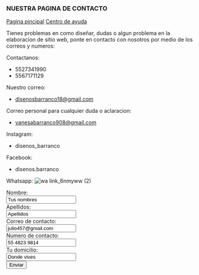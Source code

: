 ### NUESTRA PAGINA DE CONTACTO 


[Pagina pincipal](index.md) [Centro de ayuda](contacto.md)


Tienes problemas en como diseñar, dudas o  algun problema en la elaboracion de sitio web, ponte en contacto con nosotros por medio de los correos y numeros:

Contactanos:
- 5527341990
- 5567171129

Nuestro correo:
- disenosbarranco18@gmail.com

Correo personal para cualquier duda o aclaracion:
- vanesabarranco908@gmail.com


Instagram:
- disenos_barranco

Facebook:
- disenos.barranco

Whatsapp:
![wa link_6nmyww (2)](https://user-images.githubusercontent.com/101223971/158907069-5e4bfa9a-58a1-4e38-aa02-672200010a7a.png)

<form action="/action_page.php">
  <label for name="name"> Nombre:</label><br>
  <input type="text" id="name" name="name" value="Tus nombres"><br>
  <label for="lname">Apellidos:</label><br>
  <input type="text" id="lname" value="Apellidos"><br>
  <label for name="name"> Correo de contacto:</label><br>
  <input type="text" id="name" name="name" value="julio457@gmail.com"><br>
  <label for name="name"> Numero de contacto:</label><br>
  <input type="text" id="name" name="name" value="55 4823 9814"><br>
  <label for name="name"> Tu domicilio:</label><br>
  <input type="text" id="name" name="name" value="Donde vives"><br>
  <input type="submit" value="Enviar">
  </form>


    
    
    
    
    
    
    
 
 
    
